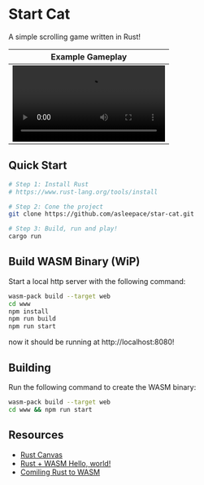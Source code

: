 # Start Cat

A simple scrolling game written in Rust!

| Example Gameplay |
|------------------|
|<video alt="Gameplay" src="https://github.com/user-attachments/assets/e39c3dd3-8532-4943-9956-700fbe3f5ad4" />|

## Quick Start 

```bash
# Step 1: Install Rust
# https://www.rust-lang.org/tools/install

# Step 2: Cone the project
git clone https://github.com/asleepace/star-cat.git

# Step 3: Build, run and play!
cargo run
```

## Build WASM Binary (WiP)

Start a local http server with the following command:

```bash
wasm-pack build --target web
cd www
npm install
npm run build
npm run start
```

now it should be running at http://localhost:8080!

## Building

Run the following command to create the WASM binary:

```bash
wasm-pack build --target web
cd www && npm run start
```

## Resources

- [Rust Canvas](https://rustwasm.github.io/wasm-bindgen/examples/2d-canvas.html)
- [Rust + WASM Hello, world!](https://rustwasm.github.io/docs/book/game-of-life/hello-world.html)
- [Comiling Rust to WASM](https://developer.mozilla.org/en-US/docs/WebAssembly/Rust_to_wasm)
